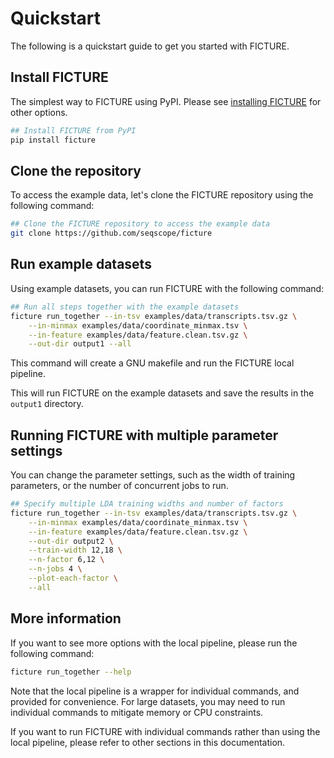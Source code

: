 # Quickstart

The following is a quickstart guide to get you started with FICTURE.

## Install FICTURE

The simplest way to FICTURE using PyPI. Please see [installing FICTURE](install.md) for other options.

```bash linenums="1"
## Install FICTURE from PyPI
pip install ficture
```

<!-- Please make sure that `bgzip` and `tabix` is available in your system. Otherwise, please visit [htslib](https://www.htslib.org/download/) website to install htslib. -->

## Clone the repository

To access the example data, let's clone the FICTURE repository using the following command:

```bash linenums="1"
## Clone the FICTURE repository to access the example data
git clone https://github.com/seqscope/ficture
```

## Run example datasets

Using example datasets, you can run FICTURE with the following command:

```bash linenums="1"
## Run all steps together with the example datasets
ficture run_together --in-tsv examples/data/transcripts.tsv.gz \
    --in-minmax examples/data/coordinate_minmax.tsv \
    --in-feature examples/data/feature.clean.tsv.gz \
    --out-dir output1 --all
```

This command will create a GNU makefile and run the FICTURE local pipeline.

This will run FICTURE on the example datasets and save the results in the `output1` directory.

## Running FICTURE with multiple parameter settings

You can change the parameter settings, such as the width of training parameters, or the number of concurrent jobs to run.

```bash linenums="1"
## Specify multiple LDA training widths and number of factors
ficture run_together --in-tsv examples/data/transcripts.tsv.gz \
    --in-minmax examples/data/coordinate_minmax.tsv \
    --in-feature examples/data/feature.clean.tsv.gz \
    --out-dir output2 \
    --train-width 12,18 \
    --n-factor 6,12 \
    --n-jobs 4 \
    --plot-each-factor \
    --all
```

## More information

If you want to see more options with the local pipeline, please run the following command:

```bash
ficture run_together --help
```

Note that the local pipeline is a wrapper for individual commands, and provided for convenience.
For large datasets, you may need to run individual commands to mitigate memory or CPU constraints.

If you want to run FICTURE with individual commands rather than using the local pipeline, please refer to other sections in this documentation.
